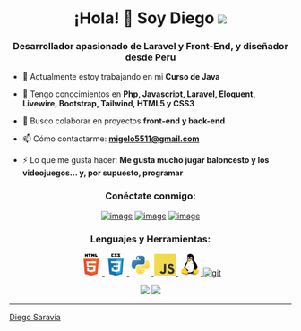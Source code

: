 <h1 align="center">¡Hola! 👋 Soy Diego <img height="40" src="https://emoji.gg/assets/emoji/7333-parrotdance.gif"></h1>
<h3 align="center">Desarrollador apasionado de Laravel y Front-End, y diseñador desde Peru</h3>

- 🔭 Actualmente estoy trabajando en mi **Curso de Java**

- 🌱 Tengo conocimientos en **Php, Javascript, Laravel, Eloquent, Livewire, Bootstrap, Tailwind, HTML5 y CSS3**

- 👯 Busco colaborar en proyectos **front-end y back-end**

- 📫 Cómo contactarme: **migelo5511@gmail.com**

- ⚡ Lo que me gusta hacer: **Me gusta mucho jugar baloncesto y los videojuegos... y, por supuesto, programar**

<h3 align="center">Conéctate conmigo:</h3>
<div align="center">

[![image](https://img.shields.io/badge/LinkedIn-0077B5?style=for-the-badge&logo=linkedin&logoColor=white)](https://www.linkedin.com/in/diegosaravias/)
[![image](https://img.shields.io/badge/Instagram-E4405F?style=for-the-badge&logo=instagram&logoColor=white)](https://www.instagram.com/diego_saravia_sanchez//)
[![image](https://img.shields.io/badge/Gmail-D14836?style=for-the-badge&logo=gmail&logoColor=white)](mailto:produtor.migelo5511@gmail.com)
  
</div>

<h3 align="center">Lenguajes y Herramientas:</h3>

<p align="center"> 
  <a href="https://www.w3.org/html/" target="_blank"> 
    <img src="https://raw.githubusercontent.com/devicons/devicon/master/icons/html5/html5-original-wordmark.svg" alt="html5" width="40" height="40"/> 
  </a>
  <a href="https://www.w3schools.com/css/" target="_blank"> 
    <img src="https://raw.githubusercontent.com/devicons/devicon/master/icons/css3/css3-original-wordmark.svg" alt="css3" width="40" height="40"/> 
  </a> 
  <a href="https://www.python.org" target="_blank"> 
    <img src="https://raw.githubusercontent.com/devicons/devicon/master/icons/python/python-original.svg" alt="python" width="40" height="40"/> 
  </a>  
  <a href="https://developer.mozilla.org/en-US/docs/Web/JavaScript" target="_blank"> 
    <img src="https://raw.githubusercontent.com/devicons/devicon/master/icons/javascript/javascript-original.svg" alt="javascript" width="40" height="40"/> 
  </a> 
  <a href="https://www.linux.org/" target="_blank"> 
    <img src="https://raw.githubusercontent.com/devicons/devicon/master/icons/linux/linux-original.svg" alt="linux" width="40" height="40"/> 
  </a> 
  <a href="https://git-scm.com/" target="_blank"> 
    <img src="https://www.vectorlogo.zone/logos/git-scm/git-scm-icon.svg" alt="git" width="40" height="40"/> 
  </a>
</p>

<p align= "center">
  <img height= "150" src="https://github-readme-stats.vercel.app/api?username=BrantLauro&theme=react&show_icons=true&include_all_commits=true" />
  <img height= "150" src="https://github-readme-stats.vercel.app/api/top-langs/?username=BrantLauro&theme=react&layout=compact" />
</p>

------

[Diego Saravia]([(https://github.com/AIZENCODE))

